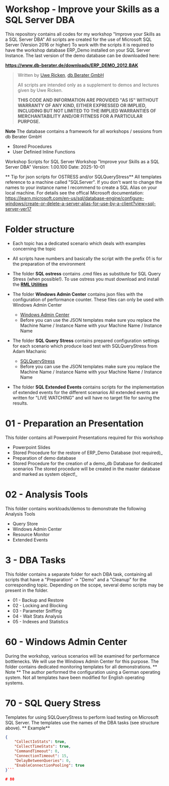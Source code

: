 # Workshop - Improve your Skills as a SQL Server DBA
This repository contains all codes for my workshop "Improve your Skills as a SQL Server DBA"
All scripts are created for the use of Microsoft SQL Server (Version 2016 or higher)
To work with the scripts it is required to have the workshop database ERP_Demo installed on your SQL Server Instance.
The last version of the demo database can be downloaded here:

**https://www.db-berater.de/downloads/ERP_DEMO_2012.BAK**

> Written by
>	[Uwe Ricken](https://www.db-berater.de/uwe-ricken/), 
>	[db Berater GmbH](https://db-berater.de)
> 
> All scripts are intended only as a supplement to demos and lectures
> given by Uwe Ricken.  
>   
> **THIS CODE AND INFORMATION ARE PROVIDED "AS IS" WITHOUT WARRANTY OF 
> ANY KIND, EITHER EXPRESSED OR IMPLIED, INCLUDING BUT NOT LIMITED 
> TO THE IMPLIED WARRANTIES OF MERCHANTABILITY AND/OR FITNESS FOR A
> PARTICULAR PURPOSE.**

**Note**
The database contains a framework for all workshops / sessions from db Berater GmbH
+ Stored Procedures
+ User Definied Inline Functions

Workshop Scripts for SQL Server Workshop "Improve your Skills as a SQL Server DBA"
Version:	1.00.100
Date:		2025-10-01

** Tip for json scripts for OSTRESS and/or SQLQueryStress**
All templates reference to a machine called "SQLServer". If you don't want to change the names to your instance name I recommend to create a SQL Alias on your local machine.
For details see the offical Microsoft documentation:
https://learn.microsoft.com/en-us/sql/database-engine/configure-windows/create-or-delete-a-server-alias-for-use-by-a-client?view=sql-server-ver17


# Folder structure
+ Each topic has a dedicated scenario which deals with examples concerning the topic
+ All scripts have numbers and basically the script with the prefix 01 is for the preparation of the environment
+ The folder **SQL ostress** contains .cmd files as substitute for SQL Query Stress (when possible!).
   To use ostress you must download and install the **[RML Utilities](https://learn.microsoft.com/en-us/troubleshoot/sql/tools/replay-markup-language-utility)**
   
+ The folder **Windows Admin Center** contains json files with the configuration of performance counter. These files can only be used with Windows Admin Center
  - [Windows Admin Center](https://www.microsoft.com/en-us/windows-server/windows-admin-center)
  - Before you can use the JSON templates make sure you replace the Machine Name / Instance Name with your Machine Name / Instance Name
+ The folder **SQL Query Stress** contains prepared configuration settings for each scenario which produce load test with SQLQueryStress from Adam Machanic
  - [SQLQueryStress](https://github.com/ErikEJ/SqlQueryStress)
  - Before you can use the JSON templates make sure you replace the Machine Name / Instance Name with your Machine Name / Instance Name
+ The folder **SQL Extended Events** contains scripts for the implementation of extended events for the different scenarios
  All extended events are written for "LIVE WATCHING" and will have no target file for saving the results.

# 01 - Preparation an Presentation
This folder contains all Powerpoint Presentations required for this workshop
+ Powerpoint Slides
+ Stored Procedure for the restore of ERP_Demo Database (not required)_
+ Preparation of demo database
+ Stored Procedure for the creation of a demo_db Database for dedicated scenarios
  The stored procedure will be created in the master database and marked as system object!_

# 02 - Analysis Tools
This folder contains workloads/demos to demonstrate the following Analysis Tools
+ Query Store
+ Windows Admin Center
+ Resource Monitor
+ Extended Events

# 3 - DBA Tasks
This folder contains a separate folder for each DBA task, containing all scripts that have a "Preparation" -> "Demo" and a "Cleanup" for the corresponding topic.
Depending on the scope, several demo scripts may be present in the folder.
+ 01 - Backup and Restore
+ 02 - Locking and Blocking
+ 03 - Parameter Sniffing
+ 04 - Wait Stats Analysis
+ 05 - Indexes and Statistics

# 60 - Windows Admin Center
During the workshop, various scenarios will be examined for performance bottlenecks. We will use the Windows Admin Center for this purpose. The folder contains dedicated monitoring templates for all demonstrations.
** Note **
The author performed the configuration using a German operating system. Not all templates have been modified for English operating systems.

# 70 - SQL Query Stress
Templates for using SQLQueryStress to perform load testing on Microsoft SQL Server. The templates use the names of the DBA tasks (see structure above).
** Example**
```json
{
    "CollectIoStats": true,
    "CollectTimeStats": true,
    "CommandTimeout": 0,
    "ConnectionTimeout": 15,
    "DelayBetweenQueries": 0,
    "EnableConnectionPooling": true
}```

# 80
